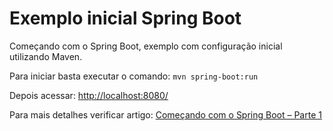 # Exemplo inicial Spring Boot

Começando com o Spring Boot, exemplo com configuração inicial utilizando Maven.

Para iniciar basta executar o comando:
`
mvn spring-boot:run
`

Depois acessar: [http://localhost:8080/](http://localhost:8080/)

Para mais detalhes verificar artigo: [Começando com o Spring Boot – Parte 1](https://cezbatistao.wordpress.com/2016/04/29/comecando-com-o-spring-boot-parte-1/)
